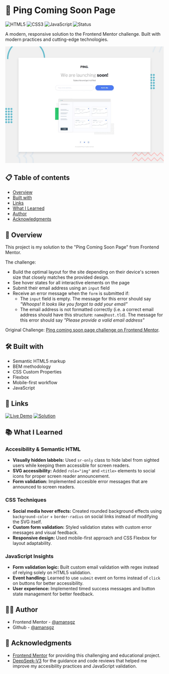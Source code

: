 # 🚀 Ping Coming Soon Page

![HTML5](https://img.shields.io/badge/HTML5-E34F26?style=for-the-badge&logo=html5&logoColor=white) ![CSS3](https://img.shields.io/badge/CSS3-1572B6?style=for-the-badge&logoColor=white) ![JavaScript](https://img.shields.io/badge/JavaScript-F7DF1E?style=for-the-badge&logo=javascript&logoColor=black)
![Status](https://img.shields.io/badge/Status-Completed-success?style=for-the-badge)

A modern, responsive solution to the Frontend Mentor challenge. Built with modern practices and cutting-edge technologies.

![Desktop preview](./design/preview.jpg)

## 📋 Table of contents

- [Overview](#-overview)
- [Built with](#-built-with)
- [Links](#-links)
- [What I Learned](#-what-i-learned)
- [Author](#-author)
- [Acknowledgments](#-acknowledgments)

## 📖 Overview

This project is my solution to the "Ping Coming Soon Page" from Frontend Mentor.

The challenge:

- Build the optimal layout for the site depending on their device's screen size that closely matches the provided design.
- See hover states for all interactive elements on the page
- Submit their email address using an `input` field
- Receive an error message when the `form` is submitted if:
  - The `input` field is empty. The message for this error should say _"Whoops! It looks like you forgot to add your email"_
  - The email address is not formatted correctly (i.e. a correct email address should have this structure: `name@host.tld`). The message for this error should say _"Please provide a valid email address"_

Original Challenge: [Ping coming soon page challenge on Frontend Mentor](https://www.frontendmentor.io/challenges/ping-single-column-coming-soon-page-5cadd051fec04111f7b848da).

## 🛠 Built with

- Semantic HTML5 markup
- BEM methodology
- CSS Custom Properties
- Flexbox
- Mobile-first workflow
- JavaScript

## 🔗 Links

[![Live Demo](https://img.shields.io/badge/Demo-Live-green?style=for-the-badge)](https://ping-coming-solution.netlify.app)
[![Solution](https://img.shields.io/badge/Frontend_Mentor-solution-blue?style=for-the-badge)](https://www.frontendmentor.io/solutions/)

## 📚 What I Learned

### Accesibility & Semantic HTML

- **Visually hidden labbels:** Used `sr-only` class to hide label from sighted users while keeping them accessible for screen readers.
- **SVG accessibility:** Added `role="img"` and `<title>` elements to social icons for proper screen reader announcement.
- **Form validation:** Implemented accesible error messages that are announced to screen readers.

### CSS Techniques

- **Social media hover effects:** Created rounded background effects using `background-color` + `border-radius` on social links instead of modifying the SVG itself.
- **Custom form validation:** Styled validation states with custom error messages and visual feedback.
- **Responsive design:** Used mobile-first approach and CSS Flexbox for layout adaptability.

### JavaScript Insights

- **Form validation logic:** Built custom email validation with regex instead of relying solely on HTML5 validation.
- **Event handling:** Learned to use `submit` event on forms instead of `click` on buttons for better accessibility.
- **User experience:** Implemented timed success messages and button state management for better feedback.

## 👩‍💻 Author

- Frontend Mentor - [@amansgz](https://www.frontendmentor.io/profile/amansgz)
- Github - [@amansgz](https://www.github.com/amansgz)

## 🙌 Acknowledgments

- [Frontend Mentor](https://www.frontendmentor.io) for providing this challenging and educational project.
- [DeepSeek-V3](https://www.deepseek.com/) for the guidance and code reviews that helped me improve my accesibility practices and JavaScript validation.
